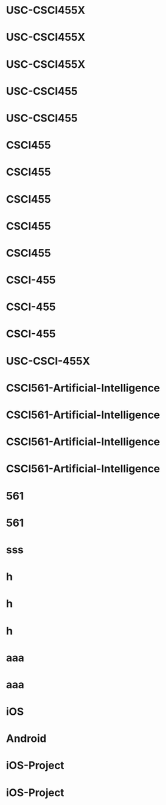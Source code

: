 # USC-CSCI455X
# USC-CSCI455X
# USC-CSCI455X
# USC-CSCI455
# USC-CSCI455
# CSCI455
# CSCI455
# CSCI455
# CSCI455
# CSCI455
# CSCI-455
# CSCI-455
# CSCI-455
# USC-CSCI-455X
# CSCI561-Artificial-Intelligence
# CSCI561-Artificial-Intelligence
# CSCI561-Artificial-Intelligence
# CSCI561-Artificial-Intelligence
# 561
# 561
# sss
# h
# h
# h
# aaa
# aaa
# iOS
# Android
# iOS-Project
# iOS-Project
